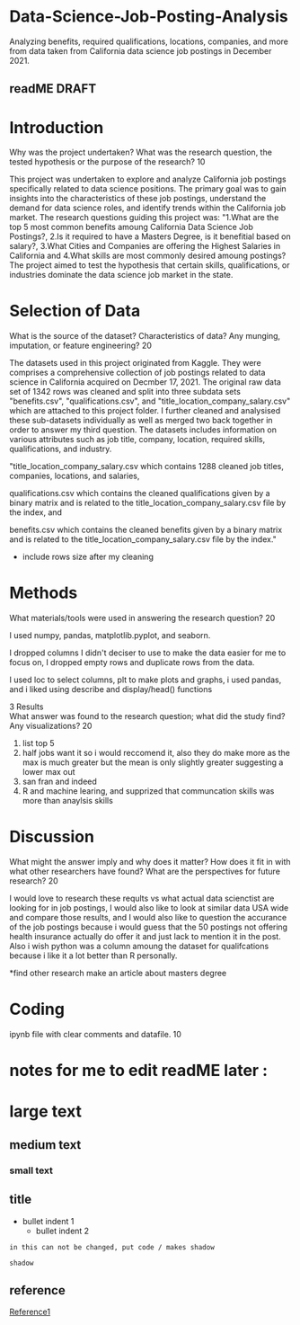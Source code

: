 # Data-Science-Job-Posting-Analysis
Analyzing benefits, required  qualifications, locations, companies, and more from data taken from California data science job postings in December 2021.


## readME DRAFT 
# Introduction	
Why was the project undertaken? What was the research question, the tested hypothesis or the purpose of the research?	10

This project was undertaken to explore and analyze California job postings specifically related to data science positions. The primary goal was to gain insights into the characteristics of these job postings, understand the demand for data science roles, and identify trends within the California job market. The research questions guiding this project was: "1.What are the top 5 most common benefits amoung California Data Science Job Postings?, 2.Is it required to have a Masters Degree, is it benefitial based on salary?, 3.What Cities and Companies are offering the Highest Salaries in California and 4.What skills are most commonly desired amoung postings?  The project aimed to test the hypothesis that certain skills, qualifications, or industries dominate the data science job market in the state.

# Selection of Data	
What is the source of the dataset? Characteristics of data? Any munging, imputation, or feature engineering?	20

The datasets used in this project originated from Kaggle. They were comprises a comprehensive collection of job postings related to data science in California acquired on Decmber 17, 2021. The original raw data set of 1342 rows was cleaned and split into three subdata sets "benefits.csv", "qualifications.csv", and "title_location_company_salary.csv" which are attached to this project folder. I further cleaned and analysised these sub-datasets individually as well as merged two back together in order to answer my third question. The datasets includes information on various attributes such as job title, company, location, required skills, qualifications, and industry.
    
"title_location_company_salary.csv which contains 1288 cleaned job titles, companies, locations, and salaries,

qualifications.csv which contains the cleaned qualifications given by a binary matrix and is related to the title_location_company_salary.csv file by the index, and

benefits.csv which contains the cleaned benefits given by a binary matrix and is related to the title_location_company_salary.csv file by the index."

* include rows size after my cleaning 

# Methods	
What materials/tools were used in answering the research question?	20

I used numpy, pandas, matplotlib.pyplot, and seaborn. 

I dropped columns I didn't deciser to use to make the data easier for me to focus on, I dropped empty rows and duplicate rows from the data. 

I used loc to select columns, plt to make plots and graphs, i used pandas, and i liked using describe and display/head() functions 

3 Results	
What answer was found to the research question; what did the study find? Any visualizations?	20

1. list top 5 
2. half jobs want it so i would reccomend it, also they do make more as the max is much greater but the mean is only slightly greater suggesting a lower max out 
3. san fran and indeed 
4. R and machine learing, and supprized that communcation skills was more than anaylsis skills 

# Discussion	
What might the answer imply and why does it matter? How does it fit in with what other researchers have found? What are the perspectives for future research?	20

I would love to research these reqults vs what actual data scienctist are looking for in job postings, I would also like to look at similar data USA wide and compare those results, and I would also like to question the accurance of the job postings because i would guess that the 50 postings not offering health insurance actually do offer it and just lack to mention it in the post. Also i wish python was a column amoung the dataset for qualifcations because i like it a lot better than R personally. 

*find other research make an article about masters degree 

# Coding	
ipynb file with clear comments and datafile.	10

# notes for me to edit readME later : 

# large text 
## medium text 
### small text 

## title 
- bullet indent 1
  - bullet indent 2 

` in this can not be changed, put code / makes shadow `

```
shadow
```

## reference 
[Reference1](link)
